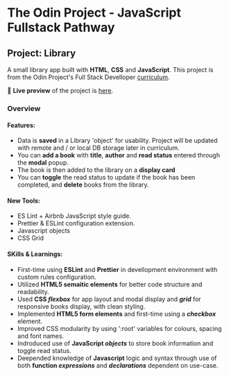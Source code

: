 # The Odin Project - JavaScript Fullstack Pathway

## Project: Library

A small library app built with **HTML**, **CSS** and **JavaScript**.
This project is from the Odin Project's Full Stack Develloper [curriculum]([https://www.theodinproject.com/lessons/node-path-javascript-library]).

🔗 **Live preview** of the project is [here](https://dr3wsky.github.io/library-app/).

### Overview

#### **Features:**

- Data is **saved** in a Library 'object' for usability. Project will be updated with remote and / or local DB storage later in curriculum.
- You can **add a book** with **title**, **author** and **read status** entered through the **modal** popup.
- The book is then added to the library on a **display card**
- You can **toggle** the read status to update if the book has been completed, and **delete** books from the library.

#### **New Tools:**

- ES Lint + Airbnb JavaScript style guide.
- Prettier & ESLint configuration extension.
- Javascript objects
- CSS Grid

#### **SKills & Learnings:**

- First-time using **ESLint** and **Prettier** in devellopment environment with custom rules configuration.
- Utilized **HTML5 semaitic elements** for better code structure and readability.
- Used **CSS _flexbox_** for app layout and modal display and **_grid_** for responsive books display, with clean styling.
- Implemented **HTML5 form elements** and first-time using a **_checkbox_** element.
- Improved CSS modularity by using ':root' variables for colours, spacing and font names.
- Indroduced use of **JavaScript _objects_** to store book information and toggle read status.
- Deepended knowledge of **Javascript** logic and syntax through use of both **function _expressions_** and **_declarations_** dependent on use-case.
